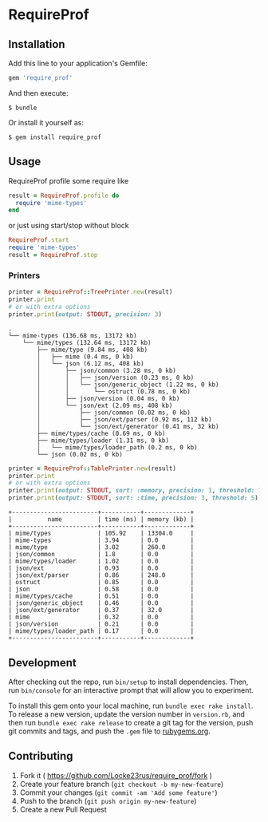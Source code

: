 # RequireProf

## Installation

Add this line to your application's Gemfile:

```ruby
gem 'require_prof'
```

And then execute:

    $ bundle

Or install it yourself as:

    $ gem install require_prof

## Usage

RequireProf profile some require like

```ruby
result = RequireProf.profile do
  require 'mime-types'
end
```

or just using start/stop without block

```ruby
RequireProf.start
require 'mime-types'
result = RequireProf.stop
```   
    
### Printers
    
```ruby
printer = RequireProf::TreePrinter.new(result)
printer.print
# or with extra options
printer.print(output: STDOUT, precision: 3)
```
    
    
```
.
└── mime-types (136.68 ms, 13172 kb)
    └── mime/types (132.64 ms, 13172 kb)
        ├── mime/type (9.84 ms, 408 kb)
        │   ├── mime (0.4 ms, 0 kb)
        │   └── json (6.12 ms, 408 kb)
        │       ├── json/common (3.28 ms, 0 kb)
        │       │   ├── json/version (0.23 ms, 0 kb)
        │       │   └── json/generic_object (1.22 ms, 0 kb)
        │       │       └── ostruct (0.78 ms, 0 kb)
        │       ├── json/version (0.04 ms, 0 kb)
        │       └── json/ext (2.09 ms, 408 kb)
        │           ├── json/common (0.02 ms, 0 kb)
        │           ├── json/ext/parser (0.92 ms, 112 kb)
        │           └── json/ext/generator (0.41 ms, 32 kb)
        ├── mime/types/cache (0.69 ms, 0 kb)
        ├── mime/types/loader (1.31 ms, 0 kb)
        │   └── mime/types/loader_path (0.2 ms, 0 kb)
        └── json (0.02 ms, 0 kb)
```
    
    
```ruby
printer = RequireProf::TablePrinter.new(result)
printer.print 
# or with extra options 
printer.print(output: STDOUT, sort: :memory, precision: 1, threshold: 100)
printer.print(output: STDOUT, sort: :time, precision: 3, threshold: 5)
```
    
    
```
+------------------------+-----------+-------------+
|          name          | time (ms) | memory (kb) |
+------------------------+-----------+-------------+
| mime/types             | 105.92    | 13304.0     |
| mime-types             | 3.94      | 0.0         |
| mime/type              | 3.02      | 260.0       |
| json/common            | 1.8       | 0.0         |
| mime/types/loader      | 1.02      | 0.0         |
| json/ext               | 0.93      | 0.0         |
| json/ext/parser        | 0.86      | 248.0       |
| ostruct                | 0.85      | 0.0         |
| json                   | 0.58      | 0.0         |
| mime/types/cache       | 0.51      | 0.0         |
| json/generic_object    | 0.46      | 0.0         |
| json/ext/generator     | 0.37      | 32.0        |
| mime                   | 0.32      | 0.0         |
| json/version           | 0.21      | 0.0         |
| mime/types/loader_path | 0.17      | 0.0         |
+------------------------+-----------+-------------+
```

## Development

After checking out the repo, run `bin/setup` to install dependencies. Then, run `bin/console` for an interactive prompt that will allow you to experiment.

To install this gem onto your local machine, run `bundle exec rake install`. To release a new version, update the version number in `version.rb`, and then run `bundle exec rake release` to create a git tag for the version, push git commits and tags, and push the `.gem` file to [rubygems.org](https://rubygems.org).

## Contributing

1. Fork it ( https://github.com/Locke23rus/require_prof/fork )
2. Create your feature branch (`git checkout -b my-new-feature`)
3. Commit your changes (`git commit -am 'Add some feature'`)
4. Push to the branch (`git push origin my-new-feature`)
5. Create a new Pull Request
